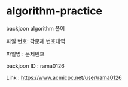 # algorithm-practice

backjoon algorithm 풀이

파일 번호: 각문제 번호대역

파일명 : 문제번호

backjoon ID : rama0126

Link : https://www.acmicpc.net/user/rama0126